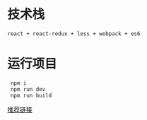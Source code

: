 技术栈
===
    react + react-redux + less + webpack + es6
运行项目
==
     npm i 
     npm run dev
     npm run build
[推荐链接](https://github.com/bailicangdu/react-pxq#%E6%8A%80%E6%9C%AF%E6%A0%88) 
